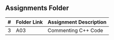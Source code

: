 ##  Assignments Folder

|   #   | Folder Link | Assignment Description |
| :---: | ----------- | ---------------------- |
|  3   |      A03       |   Commenting C++ Code    |
